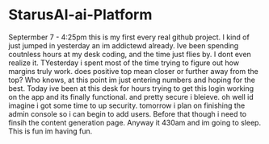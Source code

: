 # StarusAI-ai-Platform

Septermber 7 - 4:25pm 
this is my first every real github project. I kind of just jumped in yesterday an im addictewd already.
Ive been spending coutnless hours at my desk coding, and the time just flies by. I dont even realize it. 
TYesterday i spent most of the time trying to figure out how margins truly work. does positive top 
mean closer or further away from the top? Who knows, at this point im just entering numbers and hoping
for the best. Today ive been at this desk for hours trying to get this login working on the app and 
its finally functional. and pretty secure i bleieve. oh well id imagine i got some time to up security. 
tomorrow i plan on finishing the admin console so i can begin to add users. Before that though i need to
finsih the content generation page. Anyway it 430am and im going to sleep. This is fun im having fun. 
